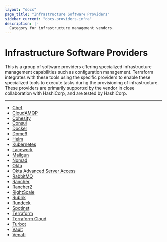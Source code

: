 ```yaml
---
layout: "docs"
page_title: "Infrastructure Software Providers"
sidebar_current: "docs-providers-infra"
description: |-
  Category for infrastructure management vendors.
---
```


# Infrastructure Software Providers

This is a group of software providers offering specialized infrastructure
management capabilities such as configuration management. Terraform integrates
with these tools using the specific providers to enable these specialized tools
to execute tasks during the provisioning of infrastructure.  These providers
are primarily supported by the vendor in close collaboration with HashiCorp,
and are tested by HashiCorp.

---

- [Chef](/docs/providers/chef/index.html)
- [CloudAMQP](/docs/providers/cloudamqp/index.html)
- [Cohesity](/docs/providers/cohesity/index.html)
- [Consul](/docs/providers/consul/index.html)
- [Docker](/docs/providers/docker/index.html)
- [Dome9](/docs/providers/dome9/index.html)
- [Helm](/docs/providers/helm/index.html)
- [Kubernetes](/docs/providers/kubernetes/index.html)
- [Lacework](/docs/providers/lacework/index.html)
- [Mailgun](/docs/providers/mailgun/index.html)
- [Nomad](/docs/providers/nomad/index.html)
- [Okta](/docs/providers/okta/index.html)
- [Okta Advanced Server Access](/docs/providers/oktaasa/index.html)
- [RabbitMQ](/docs/providers/rabbitmq/index.html)
- [Rancher](/docs/providers/rancher/index.html)
- [Rancher2](/docs/providers/rancher2/index.html)
- [RightScale](/docs/providers/rightscale/index.html)
- [Rubrik](/docs/providers/rubrik/index.html)
- [Rundeck](/docs/providers/rundeck/index.html)
- [Spotinst](/docs/providers/spotinst/index.html)
- [Terraform](/docs/providers/terraform/index.html)
- [Terraform Cloud](/docs/providers/tfe/index.html)
- [Turbot](/docs/providers/turbot/index.html)
- [Vault](/docs/providers/vault/index.html)
- [Venafi](/docs/providers/venafi/index.html)
